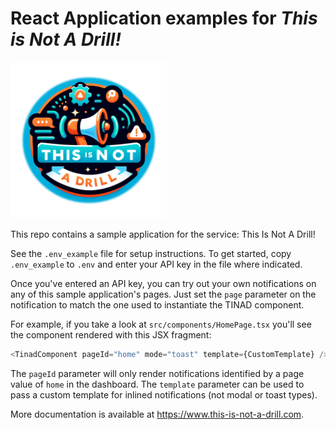 # React Application examples for _This is Not A Drill!_

<img src="./public/ThisIsNotADrill_cutout.png" width="250" height="250">

This repo contains a sample application for the service: This Is Not A Drill!

See the `.env_example` file for setup instructions. To get started,
copy `.env_example` to `.env` and enter your API key in the file where
indicated.

Once you've entered an API key, you can try out your own
notifications on any of this sample application's pages. Just set the
`page` parameter on the notification to match the one used to
instantiate the TINAD component.

For example, if you take a look at `src/components/HomePage.tsx`
you'll see the component rendered with this JSX fragment:

``` javascript
<TinadComponent pageId="home" mode="toast" template={CustomTemplate} />
```

The `pageId` parameter will only render notifications identified by a
page value of `home` in the dashboard.  The `template` parameter can
be used to pass a custom template for inlined notifications (not modal
or toast types).

More documentation is available at https://www.this-is-not-a-drill.com.
